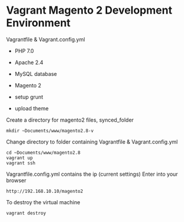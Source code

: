 # Vagrant Magento 2 Development Environment
Vagrantfile & Vagrant.config.yml

- PHP 7.0
- Apache 2.4
- MySQL database
- Magento 2 
  
- setup grunt
- upload theme

Create a directory for magento2 files, synced_folder
```
mkdir ~Documents/www/magento2.8-v
```     
Change directory to folder containing Vagrantfile & Vagrant.config.yml
```
cd ~Documents/www/magento2.8
vagrant up
vagrant ssh
```

Vagrantfile.config.yml contains the ip (current settings)
Enter into your browser
```
http://192.168.10.10/magento2
```

To destroy the virtual machine 
```
vagrant destroy
```
